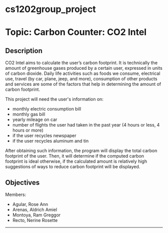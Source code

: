 # cs1202group_project

# Topic: Carbon Counter: CO2 Intel
    
## Description
CO2 Intel aims to calculate the user’s carbon footprint. It is technically the amount of greenhouse gases produced by a certain user, expressed in units of carbon dioxide. Daily life activities such as foods we consume, electrical use, travel (by car, plane, jeep, and more), consumption of other products and services are some of the factors that help in determining the amount of carbon footprint.

This project will need the user's information on:
+ monthly electric consumption bill
+ monthly gas bill
+ yearly mileage on car
+ number of flights the user had taken in the past year (4 hours or less, 4 hours or more)
+ if the user recycles newspaper
+ if the user recycles aluminum and tin

After obtaining such information, the program will display the total carbon footprint of the user. Then, it will determine if the computed carbon footprint is ideal otherwise, if the calculated amount is relatively high suggestions of ways to reduce carbon footprint will be displayed.

## Objectives

Members:
- Agular, Rose Ann
- Arenas, Aldrich Amiel
- Montoya, Ram Greggor
- Recto, Nerine Rosette
---
